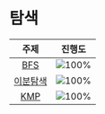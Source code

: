 # 탐색

 주제 | 진행도 |
 :--: | :--: |
[BFS](/탐색/BFS.md) | ![100%](https://progress-bar.dev/11/?scale=30&title=progress&width=500&color=babaca&suffix=/30) |
[이분탐색](/탐색/BinarySearch.md) | ![100%](https://progress-bar.dev/0/?scale=21&title=progress&width=500&color=babaca&suffix=/21) |
[KMP](/탐색/KMP.md) | ![100%](https://progress-bar.dev/0/?scale=8&title=progress&width=500&color=babaca&suffix=/8) |
